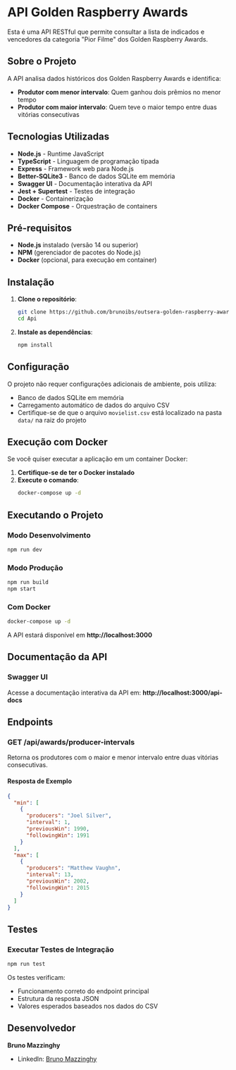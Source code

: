 # API Golden Raspberry Awards

Esta é uma API RESTful que permite consultar a lista de indicados e vencedores da categoria "Pior Filme" dos Golden Raspberry Awards.

## Sobre o Projeto

A API analisa dados históricos dos Golden Raspberry Awards e identifica:
- **Produtor com menor intervalo**: Quem ganhou dois prêmios no menor tempo
- **Produtor com maior intervalo**: Quem teve o maior tempo entre duas vitórias consecutivas

## Tecnologias Utilizadas

- **Node.js** - Runtime JavaScript
- **TypeScript** - Linguagem de programação tipada
- **Express** - Framework web para Node.js
- **Better-SQLite3** - Banco de dados SQLite em memória
- **Swagger UI** - Documentação interativa da API
- **Jest + Supertest** - Testes de integração
- **Docker** - Containerização
- **Docker Compose** - Orquestração de containers

## Pré-requisitos

- **Node.js** instalado (versão 14 ou superior)
- **NPM** (gerenciador de pacotes do Node.js)
- **Docker** (opcional, para execução em container)

## Instalação

1. **Clone o repositório**:
   ```bash   
   git clone https://github.com/brunoibs/outsera-golden-raspberry-awards.git
   cd Api
   ```

2. **Instale as dependências**:
   ```bash
   npm install
   ```

## Configuração

O projeto não requer configurações adicionais de ambiente, pois utiliza:
- Banco de dados SQLite em memória
- Carregamento automático de dados do arquivo CSV
- Certifique-se de que o arquivo `movielist.csv` está localizado na pasta `data/` na raiz do projeto

## Execução com Docker

Se você quiser executar a aplicação em um container Docker:

1. **Certifique-se de ter o Docker instalado**
2. **Execute o comando**:
   ```bash
   docker-compose up -d
   ```

## Executando o Projeto

### Modo Desenvolvimento
```bash
npm run dev
```

### Modo Produção
```bash
npm run build
npm start
```

### Com Docker
```bash
docker-compose up -d
```

A API estará disponível em **http://localhost:3000**

## Documentação da API

### Swagger UI
Acesse a documentação interativa da API em:
**http://localhost:3000/api-docs**

## Endpoints

### GET /api/awards/producer-intervals

Retorna os produtores com o maior e menor intervalo entre duas vitórias consecutivas.

#### Resposta de Exemplo

```json
{
  "min": [
    {
      "producers": "Joel Silver",
      "interval": 1,
      "previousWin": 1990,
      "followingWin": 1991
    }
  ],
  "max": [
    {
      "producers": "Matthew Vaughn",
      "interval": 13,
      "previousWin": 2002,
      "followingWin": 2015
    }
  ]
}
```

## Testes

### Executar Testes de Integração
```bash
npm run test
```

Os testes verificam:
- Funcionamento correto do endpoint principal
- Estrutura da resposta JSON
- Valores esperados baseados nos dados do CSV

## Desenvolvedor

**Bruno Mazzinghy**
- LinkedIn: [Bruno Mazzinghy](https://www.linkedin.com/in/bruno-mazzinghy-78779145/)


